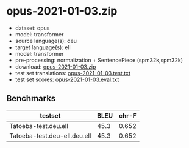 # opus-2021-01-03.zip

* dataset: opus
* model: transformer
* source language(s): deu
* target language(s): ell
* model: transformer
* pre-processing: normalization + SentencePiece (spm32k,spm32k)
* download: [opus-2021-01-03.zip](https://object.pouta.csc.fi/Tatoeba-MT-models/deu-ell/opus-2021-01-03.zip)
* test set translations: [opus-2021-01-03.test.txt](https://object.pouta.csc.fi/Tatoeba-MT-models/deu-ell/opus-2021-01-03.test.txt)
* test set scores: [opus-2021-01-03.eval.txt](https://object.pouta.csc.fi/Tatoeba-MT-models/deu-ell/opus-2021-01-03.eval.txt)

## Benchmarks

| testset               | BLEU  | chr-F |
|-----------------------|-------|-------|
| Tatoeba-test.deu.ell 	| 45.3 	| 0.652 |
| Tatoeba-test.deu-ell.deu.ell 	| 45.3 	| 0.652 |

